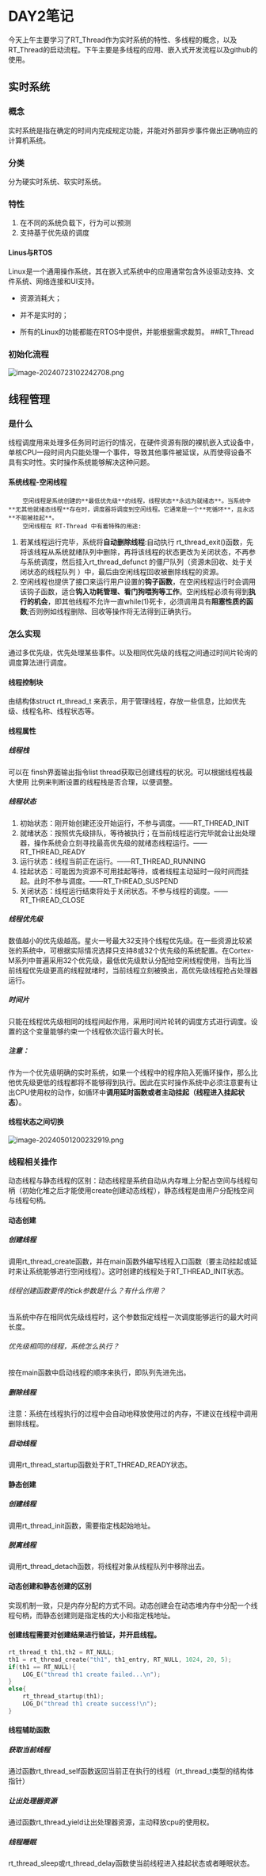 # DAY2笔记
今天上午主要学习了RT_Thread作为实时系统的特性、多线程的概念，以及RT_Thread的启动流程。下午主要是多线程的应用、嵌入式开发流程以及github的使用。

## 实时系统

### 概念

实时系统是指在确定的时间内完成规定功能，并能对外部异步事件做出正确响应的计算机系统。

### 分类

分为硬实时系统、软实时系统。

### 特性

1. 在不同的系统负载下，行为可以预测
2. 支持基于优先级的调度

#### Linus与RTOS

Linux是一个通用操作系统，其在嵌入式系统中的应用通常包含外设驱动支持、文件系统、网络连接和UI支持。

- 资源消耗大；

- 并不是实时的；

- 所有的Linux的功能都能在RTOS中提供，并能根据需求裁剪。
##RT_Thread
### 初始化流程

![image-20240723102242708.png](a1992662197db6b981a36dd150b62ae0.png.webp)



## 线程管理

### 是什么

线程调度用来处理多任务同时运行的情况，在硬件资源有限的裸机嵌入式设备中，单核CPU一段时间内只能处理一个事件，导致其他事件被延误，从而使得设备不具有实时性。实时操作系统能够解决这种问题。

#### 系统线程-空闲线程

		空闲线程是系统创建的**最低优先级**的线程，线程状态**永远为就绪态**。当系统中**无其他就绪态线程**存在时，调度器将调度到空闲线程。它通常是一个**死循环**，且永远**不能被挂起**。
		空闲线程在 RT-Thread 中有着特殊的用途:

1. 若某线程运行完毕，系统将**自动删除线程**:自动执行 rt_thread_exit()函数，先将该线程从系统就绪队列中删除，再将该线程的状态更改为关闭状态，不再参与系统调度，然后挂入rt_thread_defunct 的僵尸队列（资源未回收、处于关闭状态的线程队列 ）中，最后由空闲线程回收被删除线程的资源。
2. 空闲线程也提供了接口来运行用户设置的**钩子函数**，在空闲线程运行时会调用该钩子函数，适合**钩入功耗管理、看门狗喂狗等工作**。空闲线程必须有得到**执行的机会**，即其他线程不允许一直while(1)死卡，必须调用具有**阻塞性质的函数**;否则例如线程删除、回收等操作将无法得到正确执行。

### 怎么实现

通过多优先级，优先处理某些事件。以及相同优先级的线程之间通过时间片轮询的调度算法进行调度。

#### 线程控制块

由结构体struct rt_thread_t 来表示，用于管理线程，存放一些信息，比如优先级、线程名称、线程状态等。

#### 线程属性

##### 线程栈

可以在 finsh界面输出指令list thread获取已创建线程的状况。可以根据线程栈最大使用 比例来判断设置的线程栈是否合理，以便调整。

##### 线程状态

1. 初始状态：刚开始创建还没开始运行，不参与调度。——RT_THREAD_INIT
2. 就绪状态：按照优先级排队，等待被执行；在当前线程运行完毕就会让出处理器，操作系统会立刻寻找最高优先级的就绪态线程运行。——RT_THREAD_READY
3. 运行状态：线程当前正在运行。——RT_THREAD_RUNNING
4. 挂起状态：可能因为资源不可用挂起等待，或者线程主动延时一段时间而挂起。此时不参与调度。——RT_THREAD_SUSPEND
5. 关闭状态：线程运行结束将处于关闭状态。不参与线程的调度。——RT_THREAD_CLOSE

##### 线程优先级

数值越小的优先级越高。星火一号最大32支持个线程优先级。在一些资源比较紧张的系统中，可根据实际情况选择只支持8或32个优先级的系统配置。在Cortex-M系列中普遍采用32个优先级，最低优先级默认分配给空闲线程使用，当有比当前线程优先级更高的线程就绪时，当前线程立刻被换出，高优先级线程抢占处理器运行。

##### 时间片

只能在线程优先级相同的线程间起作用，采用时间片轮转的调度方式进行调度。设置的这个变量能够约束一个线程依次运行最大时长。

##### 注意：

作为一个优先级明确的实时系统，如果一个线程中的程序陷入死循环操作，那么比他优先级更低的线程都将不能够得到执行。因此在实时操作系统中必须注意要有让出CPU使用权的动作，如循环中**调用延时函数或者主动挂起（线程进入挂起状态）**。

#### 线程状态之间切换

![image-20240501200232919.png](a3f58787799e7d3889ddd18301a18f19.png.webp)

### 线程相关操作

动态线程与静态线程的区别：动态线程是系统自动从内存堆上分配占空间与线程句柄（初始化堆之后才能使用create创建动态线程），静态线程是由用户分配栈空间与线程句柄。

#### 动态创建

##### 创建线程

调用rt_thread_create函数，并在main函数外编写线程入口函数（要主动挂起或延时来让系统能够进行空闲线程）。这时创建的线程处于RT_THREAD_INIT状态。

###### 线程创建函数要传的tick参数是什么？有什么作用？

当系统中存在相同优先级线程时，这个参数指定线程一次调度能够运行的最大时间长度。

###### 优先级相同的线程，系统怎么执行？

按在main函数中启动线程的顺序来执行，即队列先进先出。

##### 删除线程

注意：系统在线程执行的过程中会自动地释放使用过的内存，不建议在线程中调用删除线程。

##### 启动线程

调用rt_thread_startup函数处于RT_THREAD_READY状态。 

#### 静态创建

##### 创建线程

调用rt_thread_init函数，需要指定栈起始地址。

##### 脱离线程

调用rt_thread_detach函数，将线程对象从线程队列中移除出去。

#### 动态创建和静态创建的区别

实现机制一致，只是内存分配的方式不同。动态创建会在动态堆内存中分配一个线程句柄，而静态创建则是指定栈的大小和指定栈地址。

#### 创建线程需要对创建结果进行验证，并开启线程。

```c
rt_thread_t th1,th2 = RT_NULL;
th1 = rt_thread_create("th1", th1_entry, RT_NULL, 1024, 20, 5);
if(th1 == RT_NULL){
	LOG_E("thread th1 create failed...\n");
}
else{
	rt_thread_startup(th1);
	LOG_D("thread th1 create success!\n");
}
```

#### 线程辅助函数

##### 获取当前线程

通过函数rt_thread_self函数返回当前正在执行的线程（rt_thread_t类型的结构体指针）

##### 让出处理器资源

通过函数rt_thread_yield让出处理器资源，主动释放cpu的使用权。

##### 线程睡眠

 rt_thread_sleep或rt_thread_delay函数使当前线程进入挂起状态或者睡眠状态。
